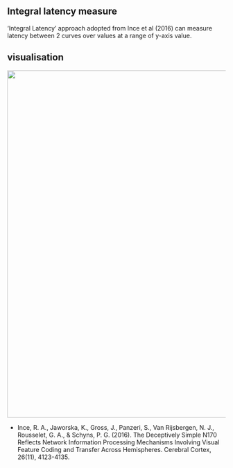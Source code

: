 ## Integral latency measure ##

 ‘Integral Latency’ approach adopted from Ince et al (2016) can measure latency between 2 curves over values at a range of y-axis value. 
 
  
## visualisation ##

<img src="/Integral_Latency/IntergralLatency_example.png" alt="" width="800">


- Ince, R. A., Jaworska, K., Gross, J., Panzeri, S., Van Rijsbergen, N. J., Rousselet, G. A., & Schyns, P. G. (2016). The Deceptively Simple N170 Reflects Network Information Processing Mechanisms Involving Visual Feature Coding and Transfer Across Hemispheres. Cerebral Cortex, 26(11), 4123-4135.
